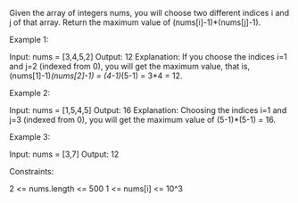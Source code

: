 Given the array of integers nums, you will choose two different indices i and
j of that array. Return the maximum value of (nums[i]-1)*(nums[j]-1).

Example 1:


Input: nums = [3,4,5,2]
Output: 12 
Explanation: If you choose the indices i=1 and j=2 (indexed from 0), you will
get the maximum value, that is, (nums[1]-1)*(nums[2]-1) = (4-1)*(5-1) = 3*4 =
12. 


Example 2:


Input: nums = [1,5,4,5]
Output: 16
Explanation: Choosing the indices i=1 and j=3 (indexed from 0), you will get
the maximum value of (5-1)*(5-1) = 16.


Example 3:


Input: nums = [3,7]
Output: 12



Constraints:


2 <= nums.length <= 500
1 <= nums[i] <= 10^3




